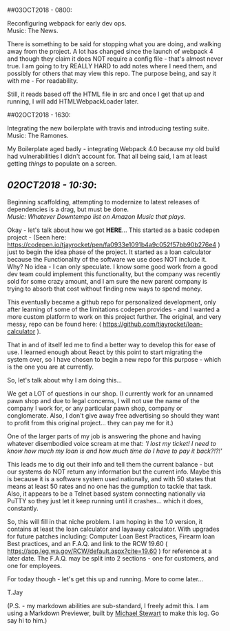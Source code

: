 ##03OCT2018 - 0800:  

  Reconfiguring webpack for early dev ops.  
  Music: The News.  

  There is something to be said for stopping what you are doing, and walking away from the project. A lot has changed since the launch of webpack 4 and though they claim it does NOT require a config file - that's almost never true. I am going to try REALLY HARD to add notes where I need them, and possibly for others that may view this repo. The purpose being, and say it with me - For readability.  

  Still, it reads based off the HTML file in src and once I get that up and running, I will add HTMLWebpackLoader later.

##02OCT2018 - 1630:  

  Integrating the new boilerplate with travis and introducing testing suite.  
  Music: The Ramones.  

  My Boilerplate aged badly - integrating Webpack 4.0 because my old build had vulnerabilities I didn't account for. That all being said, I am at least getting *things* to populate on a screen.

## *02OCT2018 - 10:30*:  

  Beginning scaffolding, attempting to modernize to latest releases of dependencies is a drag, but must be done.  
  *Music: Whatever Downtempo list on Amazon Music that plays.*  

  Okay - let's talk about how we got **HERE**... This started as a basic codepen project - (Seen here: https://codepen.io/tjayrocket/pen/fa0933e1091b4a9c052f57bb90b276e4 ) just to begin the idea phase of the project. It started as a loan calculator because the Functionality of the software we use does NOT include it. Why? No idea - I can only speculate. I know some good work from a good dev team could implement this functionality, but the company was recently sold for some crazy amount, and I am sure the new parent company is trying to absorb that cost without finding new ways to spend money.  

  This eventually became a github repo for personalized development, only after learning of some of the limitations codepen provides - and I wanted a more custom platform to work on this project further. The original, and very messy, repo can be found here: ( https://github.com/tjayrocket/loan-calculator ).  

  That in and of itself led me to find a better way to develop this for ease of use. I learned enough about React by this point to start migrating the system over, so I have chosen to begin a new repo for this purpose - which is the one you are at currently.  

  So, let's talk about why I am doing this...  

  We get a LOT of questions in our shop. (I currently work for an unnamed pawn shop and due to legal concerns, I will not use the name of the company I work for, or any particular pawn shop, company or conglomerate. Also, I don't give away free advertising so should they want to profit from this original project... they can pay me for it.)  

  One of the larger parts of my job is answering the phone and having whatever disembodied voice scream at me that: *'I lost my ticket! I need to know how much my loan is and how much time do I have to pay it back?!?!'*  

  This leads me to dig out their info and tell them the current balance - but our systems do NOT return any information but the current info. Maybe this is because it is a software system used nationally, and with 50 states that means at least 50 rates and no one has the gumption to tackle that task. Also, it appears to be a Telnet based system connecting nationally via PuTTY so they just let it keep running until it crashes... which it does, constantly.  

  So, this will fill in that niche problem. I am hoping in the 1.0 version, it contains at least the loan calculator and layaway calculator. With upgrades for future patches including: Computer Loan Best Practices, Firearm loan Best practices, and an F.A.Q. and link to the RCW 19.60 ( https://app.leg.wa.gov/RCW/default.aspx?cite=19.60 ) for reference at a later date. The F.A.Q. may be split into 2 sections - one for customers, and one for employees.  

  For today though - let's get this up and running. More to come later...  

T.Jay

(P.S. - my markdown abilities are sub-standard, I freely admit this. I am using a Markdown Previewer, built by [Michael Stewart](https://codepen.io/MichaelWStuart/#) to make this log. Go say hi to him.)